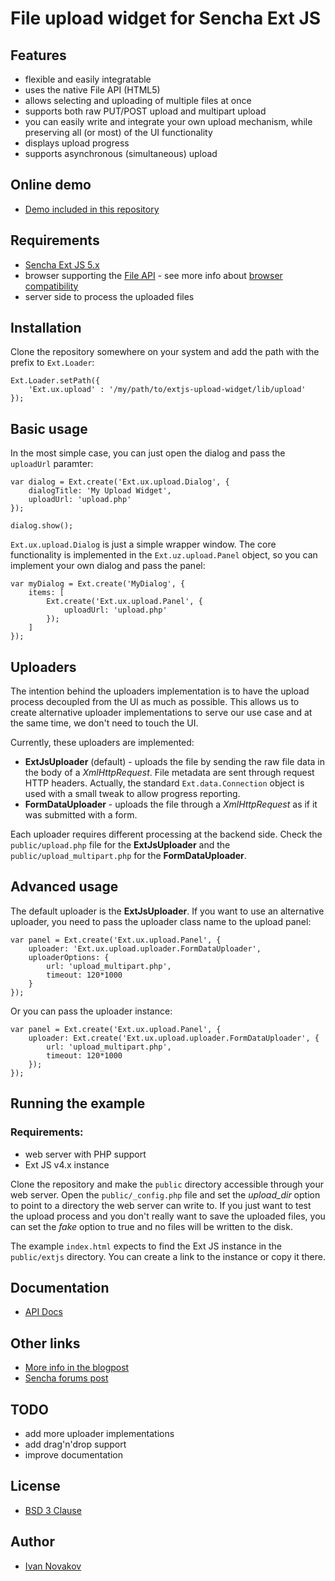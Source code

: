 # File upload widget for Sencha Ext JS

## Features

  - flexible and easily integratable
  - uses the native File API (HTML5)
  - allows selecting and uploading of multiple files at once
  - supports both raw PUT/POST upload and multipart upload
  - you can easily write and integrate your own upload mechanism, while preserving all (or most) of the UI functionality
  - displays upload progress
  - supports asynchronous (simultaneous) upload

## Online demo

  - [Demo included in this repository](http://debug.cz/demo/upload/)

## Requirements

  - [Sencha Ext JS 5.x](http://www.sencha.com/products/extjs/)
  - browser supporting the [File API](http://www.w3.org/TR/FileAPI/) - see more info about [browser compatibility](http://caniuse.com/fileapi)
  - server side to process the uploaded files

## Installation

Clone the repository somewhere on your system and add the path with the prefix to `Ext.Loader`:

    Ext.Loader.setPath({
        'Ext.ux.upload' : '/my/path/to/extjs-upload-widget/lib/upload'
    });
    
## Basic usage
    
In the most simple case, you can just open the dialog and pass the `uploadUrl` paramter:  

    var dialog = Ext.create('Ext.ux.upload.Dialog', {
        dialogTitle: 'My Upload Widget',
        uploadUrl: 'upload.php'
    });
    
    dialog.show();
    
`Ext.ux.upload.Dialog` is just a simple wrapper window. The core functionality is implemented in the `Ext.uz.upload.Panel` object, so you can implement your own dialog and pass the panel:

    var myDialog = Ext.create('MyDialog', {
        items: [
            Ext.create('Ext.ux.upload.Panel', {
                uploadUrl: 'upload.php'
            });
        ]
    });

## Uploaders

The intention behind the uploaders implementation is to have the upload process decoupled from the UI as much as possible. This allows us to create alternative uploader implementations to serve our use case and at the same time, we don't need to touch the UI.

Currently, these uploaders are implemented:

  - __ExtJsUploader__ (default) - uploads the file by sending the raw file data in the body of a _XmlHttpRequest_. File metadata are sent through request HTTP headers. Actually, the standard `Ext.data.Connection` object is used with a small tweak to allow progress reporting.
  - __FormDataUploader__ - uploads the file through a _XmlHttpRequest_ as if it was submitted with a form.

Each uploader requires different processing at the backend side. Check the `public/upload.php` file for the __ExtJsUploader__ and the `public/upload_multipart.php` for the __FormDataUploader__.

## Advanced usage

The default uploader is the __ExtJsUploader__. If you want to use an alternative uploader, you need to pass the uploader class name to the upload panel:

    var panel = Ext.create('Ext.ux.upload.Panel', {
        uploader: 'Ext.ux.upload.uploader.FormDataUploader',
        uploaderOptions: {
            url: 'upload_multipart.php',
            timeout: 120*1000
        }
    });
    
Or you can pass the uploader instance:

    var panel = Ext.create('Ext.ux.upload.Panel', {
        uploader: Ext.create('Ext.ux.upload.uploader.FormDataUploader', {
            url: 'upload_multipart.php',
            timeout: 120*1000
        });
    });

## Running the example


### Requirements:

  - web server with PHP support
  - Ext JS v4.x instance

Clone the repository and make the `public` directory accessible through your web server. Open the `public/_config.php` file and set the _upload_dir_ option to point to a directory the web server can write to. If you just want to test the upload process and you don't really want to save the uploaded files, you can set the _fake_ option to true and no files will be written to the disk.

The example `index.html` expects to find the Ext JS instance in the `public/extjs` directory. You can create a link to the instance or copy it there.



## Documentation

  - [API Docs](http://debug.cz/demo/upload/docs/generated/)
  
## Other links

  - [More info in the blogpost](http://blog.debug.cz/2012/05/file-upload-widget-for-extjs-4x.html)
  - [Sencha forums post](http://www.sencha.com/forum/showthread.php?205365-File-upload-widget-using-File-API-and-Ext.data.Connection)
  
## TODO

  - add more uploader implementations
  - add drag'n'drop support
  - improve documentation
  
## License

  - [BSD 3 Clause](http://debug.cz/license/bsd-3-clause)

## Author

  - [Ivan Novakov](http://novakov.cz/)

